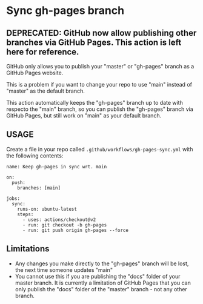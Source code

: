 # Sync gh-pages branch

## DEPRECATED: GitHub now allow publishing other branches via GitHub Pages. This action is left here for reference.

GitHub only allows you to publish your "master" or "gh-pages" branch as a GitHub Pages website.

This is a problem if you want to change your repo to use "main" instead of "master" as the default branch.

This action automatically keeps the "gh-pages" branch up to date with respecto the "main" branch, so you can publish the "gh-pages" branch via GitHub Pages, but still work on "main" as your default branch.

## USAGE

Create a file in your repo called `.github/workflows/gh-pages-sync.yml` with the following contents:

```
name: Keep gh-pages in sync wrt. main

on:
  push:
    branches: [main]

jobs:
  sync:
    runs-on: ubuntu-latest
    steps:
      - uses: actions/checkout@v2
      - run: git checkout -b gh-pages
      - run: git push origin gh-pages --force
```

## Limitations

* Any changes you make directly to the "gh-pages" branch will be lost, the next time someone updates "main"
* You cannot use this if you are publishing the "docs" folder of your master branch. It is currently a limitation of GitHub Pages that you can only publish the "docs" folder of the "master" branch - not any other branch.
